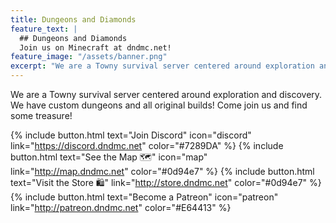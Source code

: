 ```yaml
---
title: Dungeons and Diamonds
feature_text: |
  ## Dungeons and Diamonds
  Join us on Minecraft at dndmc.net!
feature_image: "/assets/banner.png"
excerpt: "We are a Towny survival server centered around exploration and discovery. We have custom dungeons and all original builds! Come join us and find some treasure!"
---
```


We are a Towny survival server centered around exploration and discovery. We have custom dungeons and all original builds! Come join us and find some treasure!

{% include button.html text="Join Discord" icon="discord" link="https://discord.dndmc.net" color="#7289DA" %} {% include button.html text="See the Map 🗺️" icon="map" link="http://map.dndmc.net" color="#0d94e7" %} {% include button.html text="Visit the Store 🛍️" link="http://store.dndmc.net" color="#0d94e7" %} {% include button.html text="Become a Patreon" icon="patreon" link="http://patreon.dndmc.net" color="#E64413" %}
